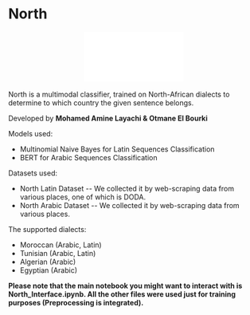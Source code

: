 # North 
<p align="center"><img src="North Logo.png" alt="Logo" width="200"/></p>
North is a multimodal classifier, trained on North-African dialects to determine to which country the given sentence belongs.

Developed by
**Mohamed Amine Layachi & Otmane El Bourki**

Models used:
- Multinomial Naive Bayes for Latin Sequences Classification
- BERT for Arabic Sequences Classification

Datasets used:
- North Latin Dataset -- We collected it by web-scraping data from various places, one of which is DODA.
- North Arabic Dataset -- We collected it by web-scraping data from various places.

The supported dialects:
- Moroccan (Arabic, Latin)
- Tunisian (Arabic, Latin)
- Algerian (Arabic)
- Egyptian (Arabic)

**Please note that the main notebook you might want to interact with is North_Interface.ipynb. All the other files were used just for training purposes (Preprocessing is integrated).**




